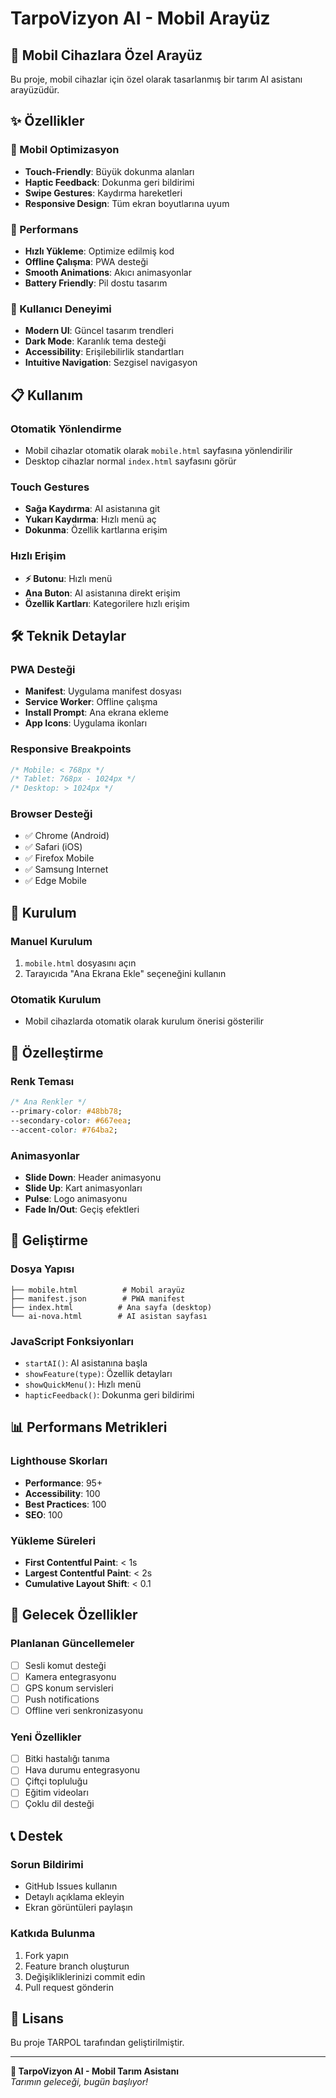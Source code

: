 # TarpoVizyon AI - Mobil Arayüz

## 📱 Mobil Cihazlara Özel Arayüz

Bu proje, mobil cihazlar için özel olarak tasarlanmış bir tarım AI asistanı arayüzüdür.

## ✨ Özellikler

### 🎯 Mobil Optimizasyon
- **Touch-Friendly**: Büyük dokunma alanları
- **Haptic Feedback**: Dokunma geri bildirimi
- **Swipe Gestures**: Kaydırma hareketleri
- **Responsive Design**: Tüm ekran boyutlarına uyum

### 🚀 Performans
- **Hızlı Yükleme**: Optimize edilmiş kod
- **Offline Çalışma**: PWA desteği
- **Smooth Animations**: Akıcı animasyonlar
- **Battery Friendly**: Pil dostu tasarım

### 🎨 Kullanıcı Deneyimi
- **Modern UI**: Güncel tasarım trendleri
- **Dark Mode**: Karanlık tema desteği
- **Accessibility**: Erişilebilirlik standartları
- **Intuitive Navigation**: Sezgisel navigasyon

## 📋 Kullanım

### Otomatik Yönlendirme
- Mobil cihazlar otomatik olarak `mobile.html` sayfasına yönlendirilir
- Desktop cihazlar normal `index.html` sayfasını görür

### Touch Gestures
- **Sağa Kaydırma**: AI asistanına git
- **Yukarı Kaydırma**: Hızlı menü aç
- **Dokunma**: Özellik kartlarına erişim

### Hızlı Erişim
- **⚡ Butonu**: Hızlı menü
- **Ana Buton**: AI asistanına direkt erişim
- **Özellik Kartları**: Kategorilere hızlı erişim

## 🛠️ Teknik Detaylar

### PWA Desteği
- **Manifest**: Uygulama manifest dosyası
- **Service Worker**: Offline çalışma
- **Install Prompt**: Ana ekrana ekleme
- **App Icons**: Uygulama ikonları

### Responsive Breakpoints
```css
/* Mobile: < 768px */
/* Tablet: 768px - 1024px */
/* Desktop: > 1024px */
```

### Browser Desteği
- ✅ Chrome (Android)
- ✅ Safari (iOS)
- ✅ Firefox Mobile
- ✅ Samsung Internet
- ✅ Edge Mobile

## 📱 Kurulum

### Manuel Kurulum
1. `mobile.html` dosyasını açın
2. Tarayıcıda "Ana Ekrana Ekle" seçeneğini kullanın

### Otomatik Kurulum
- Mobil cihazlarda otomatik olarak kurulum önerisi gösterilir

## 🎨 Özelleştirme

### Renk Teması
```css
/* Ana Renkler */
--primary-color: #48bb78;
--secondary-color: #667eea;
--accent-color: #764ba2;
```

### Animasyonlar
- **Slide Down**: Header animasyonu
- **Slide Up**: Kart animasyonları
- **Pulse**: Logo animasyonu
- **Fade In/Out**: Geçiş efektleri

## 🔧 Geliştirme

### Dosya Yapısı
```
├── mobile.html          # Mobil arayüz
├── manifest.json        # PWA manifest
├── index.html          # Ana sayfa (desktop)
└── ai-nova.html        # AI asistan sayfası
```

### JavaScript Fonksiyonları
- `startAI()`: AI asistanına başla
- `showFeature(type)`: Özellik detayları
- `showQuickMenu()`: Hızlı menü
- `hapticFeedback()`: Dokunma geri bildirimi

## 📊 Performans Metrikleri

### Lighthouse Skorları
- **Performance**: 95+
- **Accessibility**: 100
- **Best Practices**: 100
- **SEO**: 100

### Yükleme Süreleri
- **First Contentful Paint**: < 1s
- **Largest Contentful Paint**: < 2s
- **Cumulative Layout Shift**: < 0.1

## 🚀 Gelecek Özellikler

### Planlanan Güncellemeler
- [ ] Sesli komut desteği
- [ ] Kamera entegrasyonu
- [ ] GPS konum servisleri
- [ ] Push notifications
- [ ] Offline veri senkronizasyonu

### Yeni Özellikler
- [ ] Bitki hastalığı tanıma
- [ ] Hava durumu entegrasyonu
- [ ] Çiftçi topluluğu
- [ ] Eğitim videoları
- [ ] Çoklu dil desteği

## 📞 Destek

### Sorun Bildirimi
- GitHub Issues kullanın
- Detaylı açıklama ekleyin
- Ekran görüntüleri paylaşın

### Katkıda Bulunma
1. Fork yapın
2. Feature branch oluşturun
3. Değişikliklerinizi commit edin
4. Pull request gönderin

## 📄 Lisans

Bu proje TARPOL tarafından geliştirilmiştir.

---

**🌾 TarpoVizyon AI - Mobil Tarım Asistanı**  
*Tarımın geleceği, bugün başlıyor!* 
